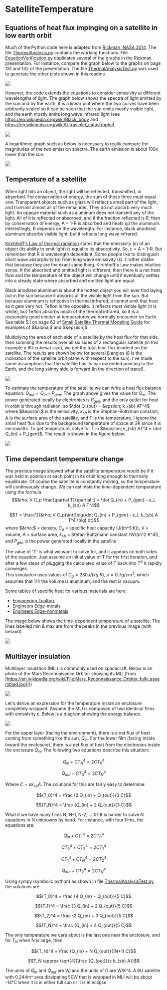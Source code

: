 # SatelliteTemperature

## Equations of heat flux impinging on a satellite in low earth orbit

Much of the Python code here is adapted from [Rickman, NASA 2014](https://tfaws.nasa.gov/wp-content/uploads/On-Orbit_Thermal_Environments_TFAWS_2014.pdf). The file [ThermalAnalysis.py](https://github.com/mmignard/SatelliteTemperature/blob/main/ThermalAnalysis.py) contains the working functions. File [EquationVerification.py](https://github.com/mmignard/SatelliteTemperature/blob/main/EquationVerification.py) duplicates several of the graphs in the Rickman presentation. For instance, compare the graph below to the graphs on page 131 and 132 of the presentation. The file [ThermalAnalysisTest.py](https://github.com/mmignard/SatelliteTemperature/blob/main/ThermalAnalysisTest.py) was used to generate the other plots shown in this readme.

![](./media/nadirFlux.svg)

However, the code extends the equations to consider emissivity at different wavelengths of light. The graph below shows the spectra of light emitted by the sun and by the earth. It is a linear plot where the two curves have been arbitrarily scaled so it can be seen that the sun emits mostly visible light, and the earth mostly emits long wave infrared light (see https://en.wikipedia.org/wiki/Black_body and https://en.wikipedia.org/wiki/Ultraviolet_catastrophe).

![](./media/sun-earthFluxLin.svg)

A logarithmic graph such as below is necessary to really compare the magnitudes of the two emission spectra. The earth emission is about 100x lower than the sun.

![](./media/sun-earthFluxLog.svg)

## Temperature of a satellite

When light hits an object, the light will be reflected, transmitted, or absorbed. For conservation of energy, the sum of those three must equal one. Transparent objects such as glass will reflect a small part of the light, and transmit almost all of the remainder. They do not absorb very much light. An opaque material such as aluminum does not transmit any of the light. All of it is reflected or absorbed, and if the fraction reflected is R, then by conservation of energy, A = 1-R is absorbed and heats up the aluminum. Interestingly, R depends on the wavelength. For instance, black anodized aluminum absorbs visible light, but it reflects long wave infrared. 

[Kirchhoff's Law of thermal radiation](https://en.wikipedia.org/wiki/Kirchhoff%27s_law_of_thermal_radiation) states that the emissivity (ε) of an object (its ability to emit light) is equal to its absorptivity. So, ε = A = 1-R. But remember that R is wavelength dependant. Some people like to distinguish short wave absorptivity (α) from long wave emissivity (ε). I rather dislike that because they are the exact same thing. Kirchhoff's Law makes intuitive sense. If the absorbed and emitted light is different, then there is a net heat flow and the temperature of the object will change until it eventually settles into a steady state where absorbed and emitted light are equal.

Black anodized aluminum is about the hottest object you will ever find laying out in the sun because it absorbs all the visible light from the sun. But because aluminum is reflective in thermal infrared, it cannot emit that heat so it gets very hot. Teflon is the opposite. It reflects most visible light (it is white), but Teflon absorbs much of the thermal infrared, so it is a reasonably good emitter at temperatures we normally encounter on Earth. See table 5.1 on page 62 of [Small Satellite Thermal Modeling Guide](https://apps.dtic.mil/sti/pdfs/AD1170386.pdf) for examples of $&alpha;$ and $&epsilon;$

Multiplying the area of each side of a satellite by the heat flux for that side, then summing the results over all six sides of a rectangular satellite (in this example a 6U cubesat size), we get the total heat flux incident on the satellite. The results are shown below for several β angles (β is the inclination of the satellite orbit plane with respect to the sun). I've made some assumptions that the satellite has its narrow ended pointing to the Earth, and the long skinny side is forward (in the direction of travel).

![](./media/satelliteHeatFlux.svg)

To estimate the temperature of the satellite we can write a heat flux balance equation: $\dot Q_{out} = \dot Q_{in} + P_{gen}$. The graph above gives the value for $\dot Q_{in}$. The power generated locally by electronics is $P_{gen}$, and the only outlet for heat in orbit is through radiation, so $\dot Q_{out} = &epsilon; k_{sb} AT^4$ where $&epsilon;$ is the emissivity, $k_{sb}$ is the Stephan-Boltzman constant, A is the surface area of the satellite, and T is the temperature. I ignore the small heat flux due to the background temperature of space at 3K since it is microwatts. To get temperature, solve for T in $&epsilon; k_{sb} AT^4 = \dot Q_{in} + P_{gen}$. The result is shown in the figure below.

![](./media/satelliteTemperature01.svg)

## Time dependant temperature change
The previous image showed what the satellite temperature would be if it was held in position at each point in its orbit long enough to thermally equilibrate. Of course the satellite is constantly moving, so the temperature will continuously change. We can estimate the time-dependent temperature using the formula
$$&rho; V C_p \frac{\partial T}{\partial t} = \dot Q_{in} + P_{gen} - ε_L k_{sb} A T^4$$

$$T = \frac{1}{&rho; V C_p}\int{\big(\dot Q_{in} + P_{gen} - ε_L k_{sb} A T^4 \big) dt}$$
where $&rho;$ = density, $C_p$ = specific heat capacity (J/(m^3ˑK)), V = volume, A = surface area, $k_{sb}$ = Stefan-Boltzmann constant (W/(m^2ˑK^4)), and $P_{gen}$ is the power generated locally in the satellite

The value of 'T' is what we want to solve for, and it appears on both sides of the equation. Just assume an initial value of T for the first iteration, and after a few steps of plugging the calculated value of T back into $T^4$ it rapidly converges.<br>
This simulation uses values of $C_p = 230J/(kgˑK)$, $\rho = 0.7g/cm^3$, which assumes that 1/4 the volume is aluminum, and the rest is vacuum.<br>

Some tables of specific heat for various materials are here:<br>
- [Engineering Toolbox](https://www.engineeringtoolbox.com/specific-heat-capacity-d_391.html)
- [Engineers Edge-metals](https://www.engineersedge.com/materials/specific_heat_capacity_of_metals_13259.htm)
- [Engineers Edge-nonmetals](https://www.engineersedge.com/heat_transfer/thermal_properties_of_nonmetals_13967.htm)

The image below shows the time-dependent temperature of a satellite. The lines labelled min & max are from the peaks in the previous image (with beta=0).

![](./media/satTimeTemp.svg)

## Multilayer insulation

Multilayer insulation (MLI) is commonly used on spacecraft. Below is an photo of the Mars Reconnaisance Orbiter showing its MLI (from [https://en.wikipedia.org/wiki/File:Mars_Reconnaissance_Orbiter_fully_assembled.jpg]())

![](./media/220px-Mars_Reconnaissance_Orbiter_fully_assembled.jpg)

Let's derive an expression for the temperature inside an enclosure completely wrapped. Assume the MLI is composed of two identical films with emissivity ε. Below is a diagram showing the energy balance.

![](./media/MLI_diagram.svg)

For the upper layer (facing the environment), there is a net flux of heat coming from something like the sun, $\dot Q_{in}$. For the lower film (facing inside toward the enclosure), there is a net flux of heat from the electronics inside the enclosure $\dot Q_{in}$. The following two equations describe this situation:

$$\dot Q_{in} + C {T_N}^4 = 2 C {T_0}^4$$

$$\dot Q_{out} + C {T_0}^4 = 2 C {T_N}^4$$

Where $C = ε k_{sb} A$. The solutions for this are fairly easy to determine:

$${T_0}^4 = \frac {2 Q_{in} + Q_{out}}{3 C}$$

$${T_N}^4 = \frac {Q_{in} + 2 Q_{out}}{3 C}$$

What if we have many films N, N-1, N-2, ... 0? It is harder to solve N equations in N unknowns by hand. For instance, with four films, the equations are:

$$\dot Q_{in} + C {T_1}^4 = 2 C {T_0}^4$$

$$C {T_0}^4 + C {T_2}^4 = 2 C {T_1}^4$$

$$C {T_1}^4 + C {T_N}^4 = 2 C {T_2}^4$$

$$\dot Q_{out} + C {T_2}^4 = 2 C {T_N}^4$$

Using sympy (symbolic python) as shown in file [ThermalAnalysisTest.py](https://github.com/mmignard/SatelliteTemperature/blob/main/ThermalAnalysisTest.py), the solutions are:

$${T_0}^4 = \frac {4 Q_{in} + Q_{out}}{5 C}$$

$${T_1}^4 = \frac {3 Q_{in} + 2 Q_{out}}{5 C}$$

$${T_2}^4 = \frac {2 Q_{in} + 3 Q_{out}}{5 C}$$

$${T_N}^4 = \frac {Q_{in} + 4 Q_{out}}{5 C}$$

The only temperature we care about is the last one near the enclosure, and for $T_N$ when N is large, then

$${T_N}^4 = \frac {Q_{in} + N Q_{out}}{(N+1) C}$$

$$T_N \approx \sqrt[4]{\frac {Q_{out}}{ε k_{sb} A}}$$

The units of $\dot Q_{in}$ and $\dot Q_{out}$ are W, and the units of C are W/K^4. A 6U satellite with 0.244m^ area dissipating 50W that is wrapped in MLI will be about -14°C when it is in either full sun or it is in eclipse. 


